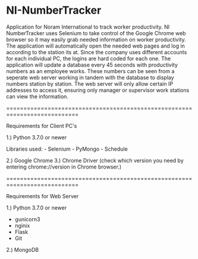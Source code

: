 # NI-NumberTracker
Application for Noram International to track worker productivity.
NI NumberTracker uses Selenium to take control of the Google Chrome web browser so it may easily grab needed information on worker productivity. The application will automatically open the needed web pages and log in according to the station its at. Since the company uses different accounts for each individual PC, the logins are hard coded for each one. The application will update a database every 45 seconds with productivity numbers as an employee works. These numbers can be seen from a seperate web server working in tandem with the database to display numbers station by station. The web server will only allow certain IP addresses to access it, ensuring only manager or supervisor work stations can view the information.

===========================================================================

Requirements for Client PC's

1.) Python 3.7.0 or newer
  
  Libraries used:
    - Selenium
    - PyMongo
    - Schedule
  
2.) Google Chrome
3.) Chrome Driver (check which version you need by entering chrome://version in Chrome browser.)

===========================================================================

Requirements for Web Server

1.) Python 3.7.0 or newer
 - gunicorn3
 - nginix
 - Flask
 - Git
 
 
 2.) MongoDB
 

 

